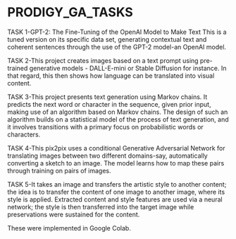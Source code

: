 # PRODIGY_GA_TASKS
TASK 1-GPT-2: The Fine-Tuning of the OpenAI Model to Make Text This is a tuned version on its specific data set, generating contextual text and coherent sentences through the use of the GPT-2 model-an OpenAI model.

TASK 2-This project creates images based on a text prompt using pre-trained generative models - DALL-E-mini or Stable Diffusion for instance. In that regard, this then shows how language can be translated into visual content.

TASK 3-This project presents text generation using Markov chains. It predicts the next word or character in the sequence, given prior input, making use of an algorithm based on Markov chains. The design of such an algorithm builds on a statistical model of the process of text generation, and it involves transitions with a primary focus on probabilistic words or characters.

TASK 4-This pix2pix uses a conditional Generative Adversarial Network for translating images between two different domains-say, automatically converting a sketch to an image. The model learns how to map these pairs through training on pairs of images.

TASK 5-It takes an image and transfers the artistic style to another content; the idea is to transfer the content of one image to another image, where its style is applied. Extracted content and style features are used via a neural network; the style is then transferred into the target image while preservations were sustained for the content.

 These were implemented in Google Colab.
